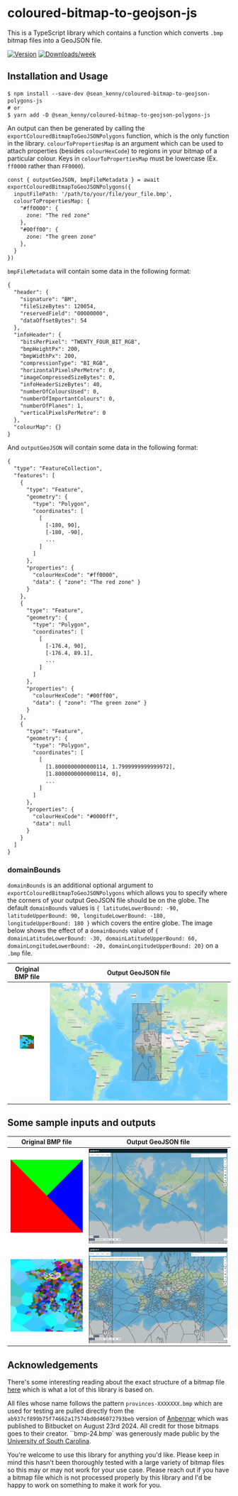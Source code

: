 # coloured-bitmap-to-geojson-js

This is a TypeScript library which contains a function which converts `.bmp` bitmap files into a GeoJSON file.

[![Version](https://img.shields.io/npm/v/@sean_kenny/coloured-bitmap-to-geojson-polygons-js.svg)](https://www.npmjs.com/package/@sean_kenny/coloured-bitmap-to-geojson-polygons-js)
[![Downloads/week](https://img.shields.io/npm/dw/@sean_kenny/coloured-bitmap-to-geojson-polygons-js.svg)](https://www.npmjs.com/package/@sean_kenny/coloured-bitmap-to-geojson-polygons-js)

## Installation and Usage

```
$ npm install --save-dev @sean_kenny/coloured-bitmap-to-geojson-polygons-js
# or
$ yarn add -D @sean_kenny/coloured-bitmap-to-geojson-polygons-js
```

An output can then be generated by calling the `exportColouredBitmapToGeoJSONPolygons` function, which is the only function in the library. `colourToPropertiesMap` is an argument which can be used to attach properties (besides `colourHexCode`) to regions in your bitmap of a particular colour. Keys in `colourToPropertiesMap` must be lowercase (Ex. `ff0000` rather than `FF0000`).
```
const { outputGeoJSON, bmpFileMetadata } = await exportColouredBitmapToGeoJSONPolygons({
  inputFilePath: '/path/to/your/file/your_file.bmp',
  colourToPropertiesMap: {
    "#ff0000": {
      zone: "The red zone"
    },
    "#00ff00": {
      zone: "The green zone"
    },
  }
})
```
`bmpFileMetadata` will contain some data in the following format:
```
{
  "header": {
    "signature": "BM",
    "fileSizeBytes": 120054,
    "reservedField": "00000000",
    "dataOffsetBytes": 54
  },
  "infoHeader": {
    "bitsPerPixel": "TWENTY_FOUR_BIT_RGB",
    "bmpHeightPx": 200,
    "bmpWidthPx": 200,
    "compressionType": "BI_RGB",
    "horizontalPixelsPerMetre": 0,
    "imageCompressedSizeBytes": 0,
    "infoHeaderSizeBytes": 40,
    "numberOfColoursUsed": 0,
    "numberOfImportantColours": 0,
    "numberOfPlanes": 1,
    "verticalPixelsPerMetre": 0
  },
  "colourMap": {}
}
```
And `outputGeoJSON` will contain some data in the following format:
```
{
  "type": "FeatureCollection",
  "features": [
    {
      "type": "Feature",
      "geometry": {
        "type": "Polygon",
        "coordinates": [
          [
            [-180, 90],
            [-180, -90],
            ...
          ]
        ]
      },
      "properties": {
        "colourHexCode": "#ff0000",
        "data": { "zone": "The red zone" }
      }
    },
    {
      "type": "Feature",
      "geometry": {
        "type": "Polygon",
        "coordinates": [
          [
            [-176.4, 90],
            [-176.4, 89.1],
            ...
          ]
        ]
      },
      "properties": {
        "colourHexCode": "#00ff00",
        "data": { "zone": "The green zone" }
      }
    },
    {
      "type": "Feature",
      "geometry": {
        "type": "Polygon",
        "coordinates": [
          [
            [1.8000000000000114, 1.7999999999999972],
            [1.8000000000000114, 0],
            ...
          ]
        ]
      },
      "properties": {
        "colourHexCode": "#0000ff",
        "data": null
      }
    }
  ]
}
```

### domainBounds 

`domainBounds` is an additional optional argument to `exportColouredBitmapToGeoJSONPolygons` which allows you to specify where the corners of your output GeoJSON file should be on the globe. The default `domainBounds` values is `{ latitudeLowerBound: -90, latitudeUpperBound: 90, longitudeLowerBound: -180, longitudeUpperBound: 180 }` which covers the entire globe. The image below shows the effect of a `domainBounds` value of `{ domainLatitudeLowerBound: -30, domainLatitudeUpperBound: 60, domainLongitudeLowerBound: -20, domainLongitudeUpperBound: 20}` on a `.bmp` file.

Original BMP file          |  Output GeoJSON file
:-------------------------:|:-------------------------:
![](https://github.com/SeanKennyNF/coloured-bitmap-to-geojson-polygons-js/blob/main/readme-images/domain-bounds-example.png)  |  ![](https://github.com/SeanKennyNF/coloured-bitmap-to-geojson-polygons-js/blob/main/readme-images/domain-bounds-example-output.png)


## Some sample inputs and outputs

Original BMP file          |  Output GeoJSON file
:-------------------------:|:-------------------------:
![](https://github.com/SeanKennyNF/coloured-bitmap-to-geojson-polygons-js/blob/main/readme-images/bmp-24.png)  |  ![](https://github.com/SeanKennyNF/coloured-bitmap-to-geojson-polygons-js/blob/main/readme-images/bmp-24-output.png)
![](https://github.com/SeanKennyNF/coloured-bitmap-to-geojson-polygons-js/blob/main/readme-images/provinces-subset-2.png)  |  ![](https://github.com/SeanKennyNF/coloured-bitmap-to-geojson-polygons-js/blob/main/readme-images/provinces-subset-2-output.png)

## Acknowledgements

There's some interesting reading about the exact structure of a bitmap file [here](https://en.wikipedia.org/wiki/BMP_file_format) which is what a lot of this library is based on.

All files whose name follows the pattern `provinces-XXXXXXX.bmp` which are used for testing are pulled directly from the `ab937cf899b75f74662a17574bd0d46072793beb` version of [Anbennar](https://bitbucket.org/JayBean/anbennar-eu4-fork-public-build) which was published to Bitbucket on August 23rd 2024. All credit for those bitmaps goes to their creator. ``bmp-24.bmp` was generously made public by the [University of South Carolina]('https://people.math.sc.edu/Burkardt/data/bmp/bmp.html').

You're welcome to use this library for anything you'd like. Please keep in mind this hasn't been thoroughly tested with a large variety of bitmap files so this may or may not work for your use case. Please reach out if you have a bitmap file which is not processed properly by this library and I'd be happy to work on something to make it work for you.